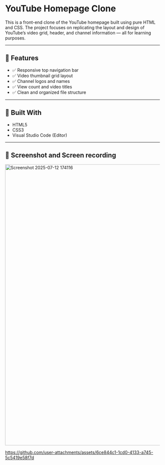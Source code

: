 # YouTube Homepage Clone

This is a front-end clone of the YouTube homepage built using pure HTML and CSS. The project focuses on replicating the layout and design of YouTube’s video grid, header, and channel information — all for learning purposes.

---

## 🚀 Features

- ✅ Responsive top navigation bar
- ✅ Video thumbnail grid layout
- ✅ Channel logos and names
- ✅ View count and video titles
- ✅ Clean and organized file structure

---

## 🧰 Built With

- HTML5
- CSS3
- Visual Studio Code (Editor)

---

## 📸 Screenshot and Screen recording
<img width="1889" height="911" alt="Screenshot 2025-07-12 174116" src="https://github.com/user-attachments/assets/3a233df1-a42e-495a-b808-a4af231a36ba" />


https://github.com/user-attachments/assets/6ce844c1-1cd0-4133-a745-5c5419e58f7d

